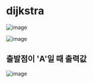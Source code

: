 # dijkstra

![image](https://user-images.githubusercontent.com/88870445/168814695-f9b5d9f7-f4c6-401a-b0a1-499fe9d07cff.png)


![image](https://user-images.githubusercontent.com/88870445/168814804-8ef48570-1c39-482c-895e-ea51a4bb15d2.png)


## 출발점이 'A'일 때 출력값

![image](https://user-images.githubusercontent.com/88870445/168815083-2d1bd970-6245-4446-afc9-6bee27f68829.png)
